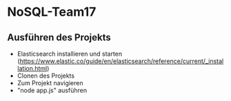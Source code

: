 # NoSQL-Team17

## Ausführen des Projekts

* Elasticsearch installieren und starten (https://www.elastic.co/guide/en/elasticsearch/reference/current/_installation.html)
* Clonen des Projekts
* Zum Projekt navigieren
* "node app.js" ausführen
